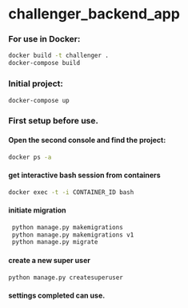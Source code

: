 # challenger_backend_app

### For use in Docker: 

```bash
docker build -t challenger .
docker-compose build
```

### Initial project:
```bash
docker-compose up
```

### First setup before use.
#### Open the second console and find the project:
```bash
docker ps -a
```
#### get interactive bash session from containers
```bash
docker exec -t -i CONTAINER_ID bash
```
#### initiate migration
```bash
 python manage.py makemigrations
 python manage.py makemigrations v1
 python manage.py migrate
```
#### create a new super user
```bash
python manage.py createsuperuser
```
#### settings completed can use.
